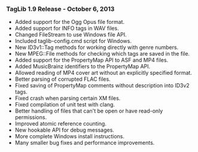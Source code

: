 ### TagLib 1.9 Release - October 6, 2013

 * Added support for the Ogg Opus file format.
 * Added support for INFO tags in WAV files.
 * Changed FileStream to use Windows file API.
 * Included taglib-config.cmd script for Windows.
 * New ID3v1::Tag methods for working directly with genre numbers.
 * New MPEG::File methods for checking which tags are saved in the file.
 * Added support for the PropertyMap API to ASF and MP4 files.
 * Added MusicBrainz identifiers to the PropertyMap API.
 * Allowed reading of MP4 cover art without an explicitly specified format.
 * Better parsing of corrupted FLAC files.
 * Fixed saving of PropertyMap comments without description into ID3v2 tags.
 * Fixed crash when parsing certain XM files.
 * Fixed compilation of unit test with clang.
 * Better handling of files that can't be open or have read-only permissions.
 * Improved atomic reference counting.
 * New hookable API for debug messages.
 * More complete Windows install instructions.
 * Many smaller bug fixes and performance improvements.

